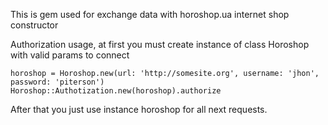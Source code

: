 This is gem used for exchange data with horoshop.ua internet shop constructor

Authorization usage, at first you must create instance of class Horoshop with valid params to connect

    horoshop = Horoshop.new(url: 'http://somesite.org', username: 'jhon', password: 'piterson')
    Horoshop::Authotization.new(horoshop).authorize

After that you just use instance horoshop for all next requests.
